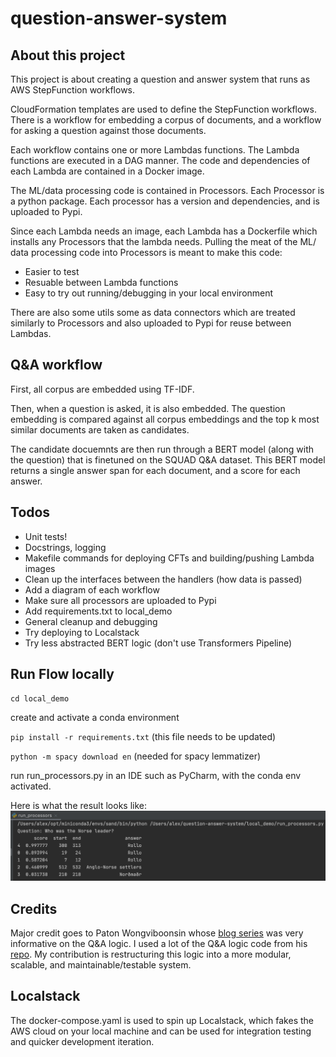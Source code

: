 # question-answer-system

## About this project
This project is about creating a question and answer system that runs as AWS StepFunction workflows.

CloudFormation templates are used to define the StepFunction workflows. There is a workflow for embedding a corpus of documents,
and a workflow for asking a question against those documents.

Each workflow contains one or more Lambdas functions. The Lambda functions are executed in a DAG manner.
The code and dependencies of each Lambda are contained in a Docker image.

The ML/data processing code is contained in Processors. Each Processor is a python package.
Each processor has a version and dependencies, and is uploaded to Pypi.

Since each Lambda needs an image, each Lambda has a Dockerfile which installs any Processors that the lambda needs. Pulling the meat of the 
ML/ data processing code into Processors is meant to make this code:
- Easier to test
- Resuable between Lambda functions
- Easy to try out running/debugging in your local environment  

There are also some utils some as data connectors which are treated similarly to Processors 
and also uploaded to Pypi for reuse between Lambdas. 

## Q&A workflow
First, all corpus are embedded using TF-IDF.

Then, when a question is asked, it is also embedded. The question embedding is
compared against all corpus embeddings and the top k most similar documents are taken as 
candidates.

The candidate docuemnts are then run through a BERT model (along with the question) that is finetuned on the SQUAD Q&A dataset.
This BERT model returns a single answer span for each document, and a score for each answer. 


## Todos
- Unit tests!
- Docstrings, logging
- Makefile commands for deploying CFTs and building/pushing Lambda images
- Clean up the interfaces between the handlers (how data is passed)
- Add a diagram of each workflow
- Make sure all processors are uploaded to Pypi
- Add requirements.txt to local_demo
- General cleanup and debugging
- Try deploying to Localstack
- Try less abstracted BERT logic (don't use Transformers Pipeline)

## Run Flow locally
`cd local_demo`

create and activate a conda environment

`pip install -r requirements.txt` (this file needs to be updated)

`python -m spacy download en` (needed for spacy lemmatizer)

run run_processors.py in an IDE such as PyCharm, with the conda env activated.

Here is what the result looks like:
![result](docs/images/results.png)

## Credits
Major credit goes to Paton Wongviboonsin whose [blog series](https://medium.com/@patonw/question-answering-with-pytorch-transformers-part-1-8736196bf20e) was very informative on the Q&A logic.
I used a lot of the Q&A logic code from his [repo](https://github.com/patonw/questionable). My contribution is restructuring this logic
into a more modular, scalable, and maintainable/testable system. 

## Localstack
The docker-compose.yaml is used to spin up Localstack,
which fakes the AWS cloud on your local machine and can be used for integration testing and quicker development iteration.
